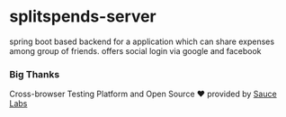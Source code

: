 # splitspends-server
spring boot based backend for a application which can share expenses among group of friends. offers social login via google and facebook

### Big Thanks

Cross-browser Testing Platform and Open Source ❤️ provided by [Sauce Labs][homepage]

[homepage]: https://saucelabs.com
